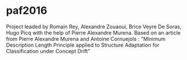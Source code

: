 # paf2016

Project leaded by Romain Rey, Alexandre Zouaoui, Brice Veyre De Soras, Hugo Picq with the help of Pierre Alexandre Murena.
Based on an article from Pierre Alexandre Murena and Antoine Cornuejols : "Minimum Description Length Principle applied to Structure Adaptation for Classification under Concept Drift"
